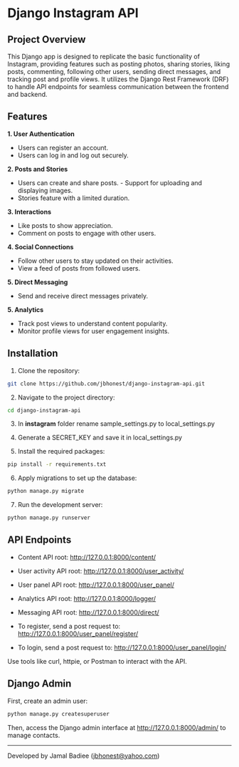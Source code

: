 # Django Instagram API
## Project Overview
This Django app is designed to replicate the basic functionality of Instagram, providing features such as posting photos, sharing stories, liking posts, commenting, following other users, sending direct messages, and tracking post and profile views. It utilizes the Django Rest Framework (DRF) to handle API endpoints for seamless communication between the frontend and backend.

## Features

**1. User Authentication**
   - Users can register an account.
   - Users can log in and log out securely.

**2. Posts and Stories**
   - Users can create and share posts.
    - Support for uploading and displaying images.
   - Stories feature with a limited duration.
  
**3. Interactions**
   - Like posts to show appreciation.
   - Comment on posts to engage with other users.
  
**4. Social Connections**
  - Follow other users to stay updated on their activities.
  - View a feed of posts from followed users.
  
**5. Direct Messaging**
  - Send and receive direct messages privately.

**5. Analytics**
- Track post views to understand content popularity.
- Monitor profile views for user engagement insights.


## Installation
1. Clone the repository:
```bash
git clone https://github.com/jbhonest/django-instagram-api.git
```

2. Navigate to the project directory:

```bash
cd django-instagram-api
```

3. In **instagram** folder rename sample_settings.py to local_settings.py

4. Generate a SECRET_KEY and save it in local_settings.py

5. Install the required packages:

```bash
pip install -r requirements.txt
```

6. Apply migrations to set up the database:
```bash
python manage.py migrate
```

7. Run the development server:
```bash
python manage.py runserver
```


## API Endpoints
* Content API root: http://127.0.0.1:8000/content/
* User activity API root: http://127.0.0.1:8000/user_activity/
* User panel API root: http://127.0.0.1:8000/user_panel/
* Analytics API root: http://127.0.0.1:8000/logger/

* Messaging API root: http://127.0.0.1:8000/direct/

* To register, send a post request to: http://127.0.0.1:8000/user_panel/register/

* To login, send a post request to: http://127.0.0.1:8000/user_panel/login/

Use tools like curl, httpie, or Postman to interact with the API.



## Django Admin
First, create an admin user:
```bash
python manage.py createsuperuser
```
Then, access the Django admin interface at http://127.0.0.1:8000/admin/ to manage contacts.


---
Developed by Jamal Badiee (jbhonest@yahoo.com)